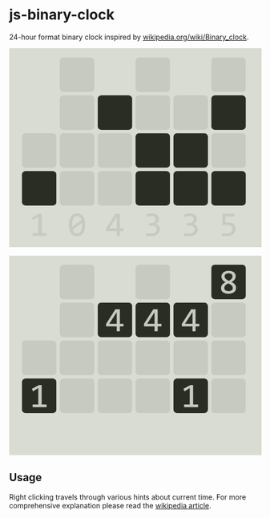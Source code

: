 # js-binary-clock

24-hour format binary clock inspired by  [wikipedia.org/wiki/Binary_clock](https://en.wikipedia.org/wiki/Binary_clock).

![Screenshot](https://github.com/tuhnik/js-binary-clock/blob/master/screenshot1.PNG)

![Screenshot](https://github.com/tuhnik/js-binary-clock/blob/master/screenshot2.PNG)



## Usage 
Right clicking travels through various hints about current time. For more comprehensive explanation please read the [wikipedia article](https://en.wikipedia.org/wiki/Binary_clock).